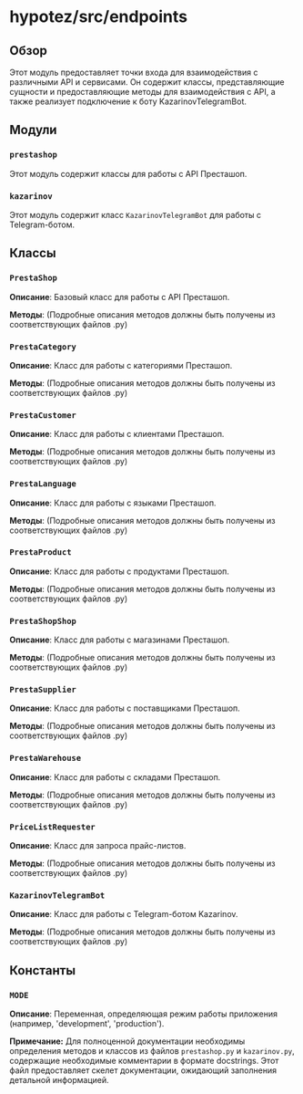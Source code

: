 # hypotez/src/endpoints

## Обзор

Этот модуль предоставляет точки входа для взаимодействия с различными API и сервисами.  Он содержит классы, представляющие сущности и предоставляющие методы для взаимодействия с API, а также реализует подключение к боту KazarinovTelegramBot.

## Модули

### `prestashop`

Этот модуль содержит классы для работы с API Престашоп.

### `kazarinov`

Этот модуль содержит класс `KazarinovTelegramBot` для работы с Telegram-ботом.


## Классы

### `PrestaShop`

**Описание**: Базовый класс для работы с API Престашоп.

**Методы**: (Подробные описания методов должны быть получены из соответствующих файлов .py)

### `PrestaCategory`

**Описание**: Класс для работы с категориями Престашоп.

**Методы**: (Подробные описания методов должны быть получены из соответствующих файлов .py)


### `PrestaCustomer`

**Описание**: Класс для работы с клиентами Престашоп.

**Методы**: (Подробные описания методов должны быть получены из соответствующих файлов .py)


### `PrestaLanguage`

**Описание**: Класс для работы с языками Престашоп.

**Методы**: (Подробные описания методов должны быть получены из соответствующих файлов .py)


### `PrestaProduct`

**Описание**: Класс для работы с продуктами Престашоп.

**Методы**: (Подробные описания методов должны быть получены из соответствующих файлов .py)


### `PrestaShopShop`

**Описание**: Класс для работы с магазинами Престашоп.

**Методы**: (Подробные описания методов должны быть получены из соответствующих файлов .py)


### `PrestaSupplier`

**Описание**: Класс для работы с поставщиками Престашоп.

**Методы**: (Подробные описания методов должны быть получены из соответствующих файлов .py)


### `PrestaWarehouse`

**Описание**: Класс для работы с складами Престашоп.

**Методы**: (Подробные описания методов должны быть получены из соответствующих файлов .py)


### `PriceListRequester`

**Описание**: Класс для запроса прайс-листов.

**Методы**: (Подробные описания методов должны быть получены из соответствующих файлов .py)

### `KazarinovTelegramBot`

**Описание**: Класс для работы с Telegram-ботом Kazarinov.

**Методы**: (Подробные описания методов должны быть получены из соответствующих файлов .py)


##  Константы

### `MODE`

**Описание**: Переменная, определяющая режим работы приложения (например, 'development', 'production').


**Примечание:**  Для полноценной документации необходимы определения методов и классов из файлов `prestashop.py` и `kazarinov.py`, содержащие необходимые комментарии в формате docstrings.  Этот файл предоставляет скелет документации, ожидающий заполнения детальной информацией.
